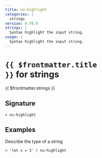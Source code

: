 ```yaml
---
title: nu-highlight
categories: |
  strings
version: 0.70.0
strings: |
  Syntax highlight the input string.
usage: |
  Syntax highlight the input string.
---
```


# <code>{{ $frontmatter.title }}</code> for strings

<div class='command-title'>{{ $frontmatter.strings }}</div>

## Signature

```> nu-highlight ```

## Examples

Describe the type of a string
```shell
> 'let x = 3' | nu-highlight
```
